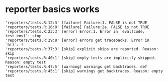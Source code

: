 # reporter basics works

    'reporters/tests.R:12:3' [failure] Failure:1. FALSE is not TRUE
    'reporters/tests.R:16:8' [failure] Failure:2a. FALSE is not TRUE
    'reporters/tests.R:23:3' [error] Error:1. Error in `eval(code, test_env)`: stop
    'reporters/tests.R:29:8' [error] errors get tracebacks. Error in `h()`: !
    'reporters/tests.R:37:3' [skip] explicit skips are reported. Reason: skip
    'reporters/tests.R:40:1' [skip] empty tests are implicitly skipped. Reason: empty test
    'reporters/tests.R:47:5' [warning] warnings get backtraces. def
    'reporters/tests.R:45:1' [skip] warnings get backtraces. Reason: empty test

